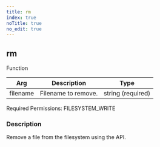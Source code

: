 ```yaml
---
title: rm
index: true
noTitle: true
no_edit: true
---
```




<div class="vql_item"></div>


## rm
<span class='vql_type label label-warning pull-right page-header'>Function</span>



<div class="vqlargs"></div>

Arg | Description | Type
----|-------------|-----
filename|Filename to remove.|string (required)

Required Permissions: 
<span class="linkcolour label label-success">FILESYSTEM_WRITE</span>

### Description

Remove a file from the filesystem using the API.

